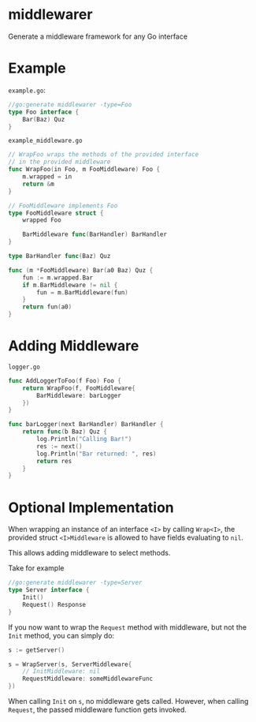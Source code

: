 # middlewarer
Generate a middleware framework for any Go interface

# Example

`example.go`:
```go
//go:generate middlewarer -type=Foo
type Foo interface {
    Bar(Baz) Quz
}
```

`example_middleware.go`
```go
// WrapFoo wraps the methods of the provided interface
// in the provided middleware
func WrapFoo(in Foo, m FooMiddleware) Foo {
    m.wrapped = in
    return &m
}

// FooMiddleware implements Foo
type FooMiddleware struct {
    wrapped Foo

    BarMiddleware func(BarHandler) BarHandler
}

type BarHandler func(Baz) Quz

func (m *FooMiddleware) Bar(a0 Baz) Quz {
    fun := m.wrapped.Bar
    if m.BarMiddleware != nil {
        fun = m.BarMiddleware(fun)
    }
    return fun(a0)
}
```

# Adding Middleware

`logger.go`
```go
func AddLoggerToFoo(f Foo) Foo {
    return WrapFoo(f, FooMiddleware{
        BarMiddleware: barLogger
    })
}

func barLogger(next BarHandler) BarHandler {
    return func(b Baz) Quz {
        log.Println("Calling Bar!")
        res := next()
        log.Println("Bar returned: ", res)
        return res
    }
}
```

# Optional Implementation

When wrapping an instance of an interface `<I>` by calling `Wrap<I>`, the provided struct `<I>Middleware` is allowed to have fields evaluating to `nil`.

This allows adding middleware to select methods.

Take for example 

```go
//go:generate middlewarer -type=Server
type Server interface {
    Init()
    Request() Response
}
```

If you now want to wrap the `Request` method with middleware, but not the `Init` method, you can simply do:

```go
s := getServer()

s = WrapServer(s, ServerMiddleware{
    // InitMiddleware: nil
    RequestMiddleware: someMiddlewareFunc
})
```

When calling `Init` on `s`, no middleware gets called.
However, when calling `Request`, the passed middleware function gets invoked.